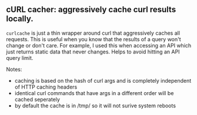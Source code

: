 ## cURL cacher: aggressively cache curl results locally.

`curlcache` is just a thin wrapper around curl that aggressively caches all requests.
This is useful when you know that the results of a query won't change or don't care. For example, 
I used this when accessing an API which just returns static data that never changes. Helps to
avoid hitting an API query limit. 

Notes:
- caching is based on the hash of curl args and is completely independent of HTTP caching headers
- identical curl commands that have args in a different order will be cached seperately
- by default the cache is in /tmp/ so it will not surive system reboots

